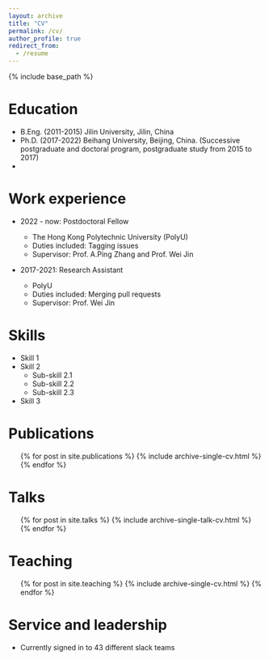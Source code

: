 ```yaml
---
layout: archive
title: "CV"
permalink: /cv/
author_profile: true
redirect_from:
  - /resume
---
```


{% include base_path %}

Education
======
* B.Eng. (2011-2015)   Jilin University, Jilin, China
* Ph.D. (2017-2022)    Beihang University, Beijing, China. (Successive postgraduate and doctoral program, postgraduate study from 2015 to 2017)
* 
Work experience
======
* 2022 - now: Postdoctoral Fellow
  * The Hong Kong Polytechnic University (PolyU)
  * Duties included: Tagging issues
  * Supervisor: Prof. A.Ping Zhang and Prof. Wei Jin

* 2017-2021: Research Assistant
  * PolyU
  * Duties included: Merging pull requests
  * Supervisor: Prof. Wei Jin
  
Skills
======
* Skill 1
* Skill 2
  * Sub-skill 2.1
  * Sub-skill 2.2
  * Sub-skill 2.3
* Skill 3

Publications
======
  <ul>{% for post in site.publications %}
    {% include archive-single-cv.html %}
  {% endfor %}</ul>
  
Talks
======
  <ul>{% for post in site.talks %}
    {% include archive-single-talk-cv.html %}
  {% endfor %}</ul>
  
Teaching
======
  <ul>{% for post in site.teaching %}
    {% include archive-single-cv.html %}
  {% endfor %}</ul>
  
Service and leadership
======
* Currently signed in to 43 different slack teams
